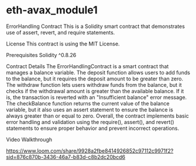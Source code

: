 # eth-avax_module1

ErrorHandling Contract This is a Solidity smart contract that demonstrates use of assert, revert, and require statements.

License This contract is using the MIT License.

Prerequisites Solidity ^0.8.26

Contract Details The ErrorHandlingContract is a smart contract that manages a balance variable. The deposit function allows users to add funds to the balance, but it requires the deposit amount to be greater than zero. The withdraw function lets users withdraw funds from the balance, but it checks if the withdrawal amount is greater than the available balance. If it is, the transaction is reverted with an "Insufficient balance" error message. The checkBalance function returns the current value of the balance variable, but it also uses an assert statement to ensure the balance is always greater than or equal to zero. Overall, the contract implements basic error handling and validation using the require(), assert(), and revert() statements to ensure proper behavior and prevent incorrect operations.

Video Walkthrough

https://www.loom.com/share/9928a2fbe8414926852c97112c9971f2?sid=876c870b-3436-46a7-b83d-c8b2dc20bcd6
